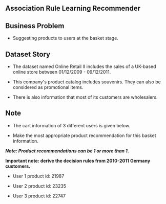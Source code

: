 ## Association Rule Learning Recommender

## Business Problem
 
* Suggesting products to users at the basket stage.

## Dataset Story
* The dataset named Online Retail II includes the sales of a UK-based online store between 01/12/2009 - 09/12/2011.

* This company's product catalog includes souvenirs. They can also be considered as promotional items.

* There is also information that most of its customers are wholesalers.

## Note
* The cart information of 3 different users is given below.

* Make the most appropriate product recommendation for this basket information.

***Note: Product recommendations can be 1 or more than 1.***

**Important note: derive the decision rules from 2010-2011 Germany customers.**

* User 1 product id: 21987

* User 2 product id: 23235

* User 3 product id: 22747
